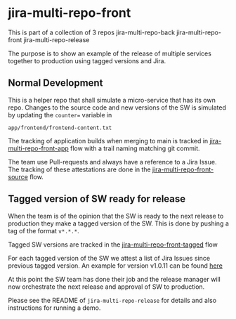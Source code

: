 # jira-multi-repo-front

This is part of a collection of 3 repos
jira-multi-repo-back
jira-multi-repo-front
jira-multi-repo-release

The purpose is to show an example of the release of multiple services
together to production using tagged versions and Jira.

## Normal Development
This is a helper repo that shall simulate a micro-service that has its own repo.
Changes to the source code and new versions of the SW is simulated by updating
the `counter=` variable in
```shell
app/frontend/frontend-content.txt
```
The tracking of application builds when merging to main is tracked in
[jira-multi-repo-front-app](https://app.kosli.com/kosli-public/flows/jira-multi-repo-front-app/trails/)
flow with a trail naming matching git commit.

The team use Pull-requests and always have a reference to a
Jira Issue. The tracking of these attestations are done in the
[jira-multi-repo-front-source](https://app.kosli.com/kosli-public/flows/jira-multi-repo-front-source/trails/)
flow.


## Tagged version of SW ready for release
When the team is of the opinion that the SW is ready to the next release to
production they make a tagged version of the SW. This is done by pushing a tag
of the format `v*.*.*`.

Tagged SW versions are tracked in the 
[jira-multi-repo-front-tagged](https://app.kosli.com/kosli-public/flows/jira-multi-repo-front-tagged/trails/)
flow

For each tagged version of the SW we attest a list of Jira Issues since previous tagged version.
An example for version v1.0.11 can be found [here](https://app.kosli.com/kosli-public/flows/jira-multi-repo-front-tagged/trails/v1.0.11?attestation_id=cabf6b64-45f5-4b97-a650-28811f86)

At this point the SW team has done their job and the release manager will now orchestrate
the next release and approval of SW to production.

Please see the README of `jira-multi-repo-release` for details and also instructions for
running a demo.
